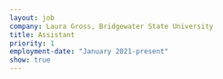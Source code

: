 ```yaml
---
layout: job
company: Laura Gross, Bridgewater State University
title: Assistant
priority: 1
employment-date: "January 2021-present"
show: true
---
```

